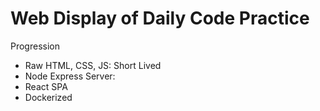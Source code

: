 # Web Display of Daily Code Practice


Progression
- Raw HTML, CSS, JS: Short Lived
- Node Express Server:
- React SPA
- Dockerized